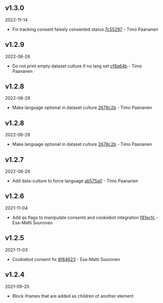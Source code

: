 ## v1.3.0

2022-11-14

-   Fix tracking consent falsely consented status [7c55297](https://github.com/valu-digital/npm-packages/commit/7c55297) - Timo Paananen

## v1.2.9

2022-06-28

-   Do not print empty dataset culture if no lang set [cf8a64b](https://github.com/valu-digital/npm-packages/commit/cf8a64b) - Timo Paananen

## v1.2.8

2022-06-28

-   Make language optional in dataset culture [2678c2b](https://github.com/valu-digital/npm-packages/commit/2678c2b) - Timo Paananen

## v1.2.8

2022-06-28

-   Make language optional in dataset culture [2678c2b](https://github.com/valu-digital/npm-packages/commit/2678c2b) - Timo Paananen

## v1.2.7

2022-06-28

-   Add data-culture to force language [ab575a0](https://github.com/valu-digital/npm-packages/commit/ab575a0) - Timo Paananen

## v1.2.6

2021-11-04

-   Add qs flags to manipulate consents and cookiebot integration [f81ecfc](https://github.com/valu-digital/npm-packages/commit/f81ecfc) - Esa-Matti Suuronen

## v1.2.5

2021-11-03

-   Cookiebot consent fix [8f84623](https://github.com/valu-digital/npm-packages/commit/8f84623) - Esa-Matti Suuronen

## v1.2.4

2021-09-20

-   Block iframes that are added as children of another element
